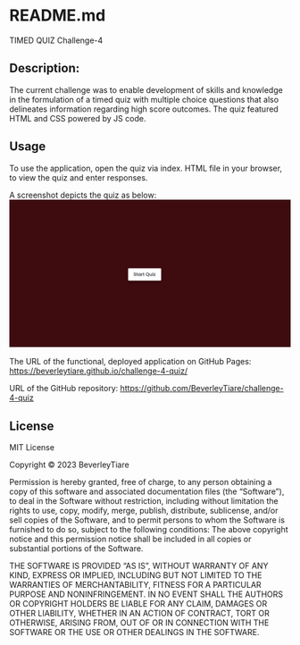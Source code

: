 # README.md

TIMED QUIZ 
Challenge-4

## Description: 

The current challenge was to enable development of skills and knowledge in the formulation of a timed quiz with multiple choice questions that also delineates information regarding high score outcomes. The quiz featured HTML and CSS powered by JS code.

## Usage

To use the application, open the quiz via index. HTML file in your browser,  to view the quiz and enter responses.

A screenshot depicts the quiz as below: 
![screenshot of application](/timedquiz.PNG "application main page")

The URL of the functional, deployed application on GitHub Pages: 
https://beverleytiare.github.io/challenge-4-quiz/

 URL of the GitHub repository: 
https://github.com/BeverleyTiare/challenge-4-quiz

## License

MIT License

Copyright © 2023 BeverleyTiare

Permission is hereby granted, free of charge, to any person obtaining a copy of this software and associated documentation files (the “Software”), to deal in the Software without restriction, including without limitation the rights to use, copy, modify, merge, publish, distribute, sublicense, and/or sell copies of the Software, and to permit persons to whom the Software is furnished to do so, subject to the following conditions: The above copyright notice and this permission notice shall be included in all copies or substantial portions of the Software.

THE SOFTWARE IS PROVIDED “AS IS”, WITHOUT WARRANTY OF ANY KIND, EXPRESS OR IMPLIED, INCLUDING BUT NOT LIMITED TO THE WARRANTIES OF MERCHANTABILITY, FITNESS FOR A PARTICULAR PURPOSE AND NONINFRINGEMENT. IN NO EVENT SHALL THE AUTHORS OR COPYRIGHT HOLDERS BE LIABLE FOR ANY CLAIM, DAMAGES OR OTHER LIABILITY, WHETHER IN AN ACTION OF CONTRACT, TORT OR OTHERWISE, ARISING FROM, OUT OF OR IN CONNECTION WITH THE SOFTWARE OR THE USE OR OTHER DEALINGS IN THE SOFTWARE.




